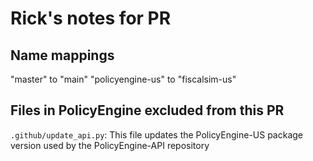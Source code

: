 # Rick's notes for PR

## Name mappings
"master" to "main"
"policyengine-us" to "fiscalsim-us"

## Files in PolicyEngine excluded from this PR
`.github/update_api.py`: This file updates the PolicyEngine-US package version used by the PolicyEngine-API repository
